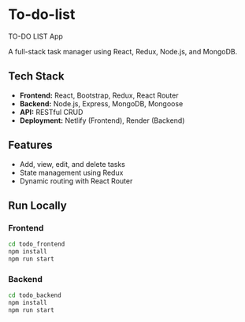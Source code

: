 # To-do-list
TO-DO LIST App

A full-stack task manager using React, Redux, Node.js, and MongoDB.

## Tech Stack
- **Frontend:** React, Bootstrap, Redux, React Router
- **Backend:** Node.js, Express, MongoDB, Mongoose
- **API:** RESTful CRUD
- **Deployment:** Netlify (Frontend), Render (Backend)

## Features
- Add, view, edit, and delete tasks
- State management using Redux
- Dynamic routing with React Router

## Run Locally
### Frontend
```bash
cd todo_frontend
npm install
npm run start
 ```

### Backend
```bash
cd todo_backend
npm install
npm run start


